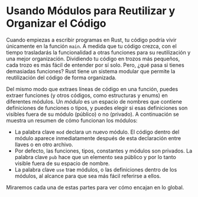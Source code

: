 # Usando Módulos para Reutilizar y Organizar el Código

Cuando empiezas a escribir programas en Rust, tu código podría vivir únicamente en la
función `main`. A medida que tu código crezca, con el tiempo trasladarás la funcionalidad a otras
funciones para su reutilización y una mejor organización. Dividiendo tu código en 
trozos más pequeños, cada trozo es más fácil de entender por sí solo. Pero, ¿qué pasa 
si tienes demasiadas funciones? Rust tiene un sistema modular que permite la reutilización
del código de forma organizada.

Del mismo modo que extraes líneas de código en una función, puedes extraer
funciones (y otros códigos, como estructuras y enums) en diferentes módulos. Un 
*módulo* es un espacio de nombres que contiene definiciones de funciones o tipos, y
puedes elegir si esas definiciones son visibles fuera de su módulo
(público) o no (privado). A continuación se muestra un resumen de cómo funcionan los módulos:

* La palabra clave `mod` declara un nuevo módulo. El código dentro del módulo aparece
  inmediatamente después de esta declaración entre llaves
  o en otro archivo.
* Por defecto, las funciones, tipos, constantes y módulos son privados. La palabra clave
  `pub` hace que un elemento sea público y por lo tanto visible fuera de su espacio de nombre.
* La palabra clave `use` trae módulos, o las definiciones dentro de los módulos, al 
  alcance para que sea más fácil referirse a ellos.

Miraremos cada una de estas partes para ver cómo encajan en lo global.

